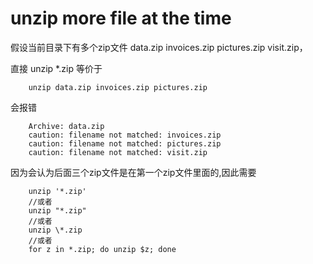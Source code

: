 # unzip more file at the time

假设当前目录下有多个zip文件 data.zip invoices.zip pictures.zip visit.zip，

直接 unzip *.zip 等价于

        unzip data.zip invoices.zip pictures.zip

会报错

        Archive: data.zip
        caution: filename not matched: invoices.zip
        caution: filename not matched: pictures.zip
        caution: filename not matched: visit.zip

因为会认为后面三个zip文件是在第一个zip文件里面的,因此需要

        unzip '*.zip'
        //或者
        unzip "*.zip"
        //或者
        unzip \*.zip
        //或者
        for z in *.zip; do unzip $z; done
